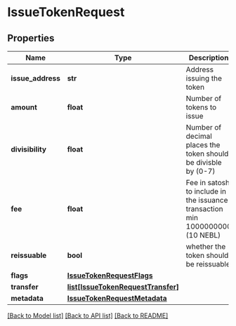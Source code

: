 # IssueTokenRequest

## Properties
Name | Type | Description | Notes
------------ | ------------- | ------------- | -------------
**issue_address** | **str** | Address issuing the token | 
**amount** | **float** | Number of tokens to issue | 
**divisibility** | **float** | Number of decimal places the token should be divisble by (0-7) | 
**fee** | **float** | Fee in satoshi to include in the issuance transaction min 1000000000 (10 NEBL) | 
**reissuable** | **bool** | whether the token should be reissuable | 
**flags** | [**IssueTokenRequestFlags**](IssueTokenRequestFlags.md) |  | [optional] 
**transfer** | [**list[IssueTokenRequestTransfer]**](IssueTokenRequestTransfer.md) |  | 
**metadata** | [**IssueTokenRequestMetadata**](IssueTokenRequestMetadata.md) |  | [optional] 

[[Back to Model list]](../README.md#documentation-for-models) [[Back to API list]](../README.md#documentation-for-api-endpoints) [[Back to README]](../README.md)


